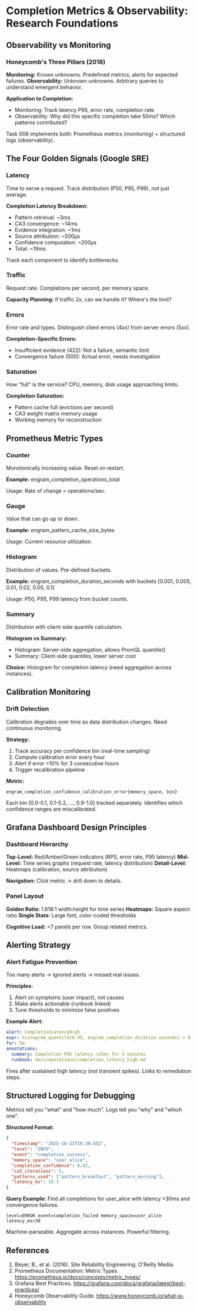 # Completion Metrics & Observability: Research Foundations

## Observability vs Monitoring

### Honeycomb's Three Pillars (2018)
**Monitoring:** Known unknowns. Predefined metrics, alerts for expected failures.
**Observability:** Unknown unknowns. Arbitrary queries to understand emergent behavior.

**Application to Completion:**
- Monitoring: Track latency P95, error rate, completion rate
- Observability: Why did this specific completion take 50ms? Which patterns contributed?

Task 008 implements both: Prometheus metrics (monitoring) + structured logs (observability).

## The Four Golden Signals (Google SRE)

### Latency
Time to serve a request. Track distribution (P50, P95, P99), not just average.

**Completion Latency Breakdown:**
- Pattern retrieval: ~3ms
- CA3 convergence: ~14ms
- Evidence integration: ~1ms
- Source attribution: ~500μs
- Confidence computation: ~200μs
- Total: ~19ms

Track each component to identify bottlenecks.

### Traffic
Request rate. Completions per second, per memory space.

**Capacity Planning:** If traffic 2x, can we handle it? Where's the limit?

### Errors
Error rate and types. Distinguish client errors (4xx) from server errors (5xx).

**Completion-Specific Errors:**
- Insufficient evidence (422): Not a failure, semantic limit
- Convergence failure (500): Actual error, needs investigation

### Saturation
How "full" is the service? CPU, memory, disk usage approaching limits.

**Completion Saturation:**
- Pattern cache full (evictions per second)
- CA3 weight matrix memory usage
- Working memory for reconstruction

## Prometheus Metric Types

### Counter
Monotonically increasing value. Reset on restart.

**Example:** engram_completion_operations_total

Usage: Rate of change = operations/sec.

### Gauge
Value that can go up or down.

**Example:** engram_pattern_cache_size_bytes

Usage: Current resource utilization.

### Histogram
Distribution of values. Pre-defined buckets.

**Example:** engram_completion_duration_seconds with buckets [0.001, 0.005, 0.01, 0.02, 0.05, 0.1]

Usage: P50, P95, P99 latency from bucket counts.

### Summary
Distribution with client-side quantile calculation.

**Histogram vs Summary:**
- Histogram: Server-side aggregation, allows PromQL quantile()
- Summary: Client-side quantiles, lower server cost

**Choice:** Histogram for completion latency (need aggregation across instances).

## Calibration Monitoring

### Drift Detection
Calibration degrades over time as data distribution changes. Need continuous monitoring.

**Strategy:**
1. Track accuracy per confidence bin (real-time sampling)
2. Compute calibration error every hour
3. Alert if error >10% for 3 consecutive hours
4. Trigger recalibration pipeline

**Metric:**
```
engram_completion_confidence_calibration_error{memory_space, bin}
```

Each bin (0.0-0.1, 0.1-0.2, ..., 0.9-1.0) tracked separately. Identifies which confidence ranges are miscalibrated.

## Grafana Dashboard Design Principles

### Dashboard Hierarchy
**Top-Level:** Red/Amber/Green indicators (RPS, error rate, P95 latency)
**Mid-Level:** Time series graphs (request rate, latency distribution)
**Detail-Level:** Heatmaps (calibration, source attribution)

**Navigation:** Click metric → drill down to details.

### Panel Layout
**Golden Ratio:** 1.618:1 width:height for time series
**Heatmaps:** Square aspect ratio
**Single Stats:** Large font, color-coded thresholds

**Cognitive Load:** <7 panels per row. Group related metrics.

## Alerting Strategy

### Alert Fatigue Prevention
Too many alerts → ignored alerts → missed real issues.

**Principles:**
1. Alert on symptoms (user impact), not causes
2. Make alerts actionable (runbook linked)
3. Tune thresholds to minimize false positives

**Example Alert:**
```yaml
alert: CompletionLatencyHigh
expr: histogram_quantile(0.95, engram_completion_duration_seconds) > 0.025
for: 5m
annotations:
  summary: Completion P95 latency >25ms for 5 minutes
  runbook: docs/operations/completion_latency_high.md
```

Fires after sustained high latency (not transient spikes). Links to remediation steps.

## Structured Logging for Debugging

Metrics tell you "what" and "how much". Logs tell you "why" and "which one".

**Structured Format:**
```json
{
  "timestamp": "2025-10-23T10:30:45Z",
  "level": "INFO",
  "event": "completion_success",
  "memory_space": "user_alice",
  "completion_confidence": 0.82,
  "ca3_iterations": 5,
  "patterns_used": ["pattern_breakfast", "pattern_morning"],
  "latency_ms": 18.3
}
```

**Query Example:** Find all completions for user_alice with latency >30ms and convergence failures.

```
level=ERROR event=completion_failed memory_space=user_alice latency_ms>30
```

Machine-parseable. Aggregate across instances. Powerful filtering.

## References

1. Beyer, B., et al. (2016). Site Reliability Engineering. O'Reilly Media.
2. Prometheus Documentation: Metric Types. https://prometheus.io/docs/concepts/metric_types/
3. Grafana Best Practices. https://grafana.com/docs/grafana/latest/best-practices/
4. Honeycomb Observability Guide. https://www.honeycomb.io/what-is-observability
